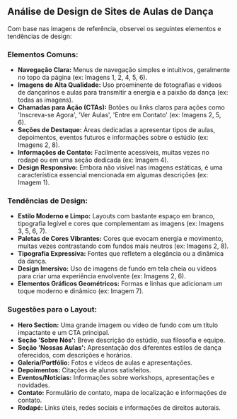 ## Análise de Design de Sites de Aulas de Dança

Com base nas imagens de referência, observei os seguintes elementos e tendências de design:

### Elementos Comuns:
*   **Navegação Clara:** Menus de navegação simples e intuitivos, geralmente no topo da página (ex: Imagens 1, 2, 4, 5, 6).
*   **Imagens de Alta Qualidade:** Uso proeminente de fotografias e vídeos de dançarinos e aulas para transmitir a energia e a paixão da dança (ex: todas as imagens).
*   **Chamadas para Ação (CTAs):** Botões ou links claros para ações como 'Inscreva-se Agora', 'Ver Aulas', 'Entre em Contato' (ex: Imagens 2, 5, 6).
*   **Seções de Destaque:** Áreas dedicadas a apresentar tipos de aulas, depoimentos, eventos futuros e informações sobre o estúdio (ex: Imagens 2, 8).
*   **Informações de Contato:** Facilmente acessíveis, muitas vezes no rodapé ou em uma seção dedicada (ex: Imagem 4).
*   **Design Responsivo:** Embora não visível nas imagens estáticas, é uma característica essencial mencionada em algumas descrições (ex: Imagem 1).

### Tendências de Design:
*   **Estilo Moderno e Limpo:** Layouts com bastante espaço em branco, tipografia legível e cores que complementam as imagens (ex: Imagens 3, 5, 6, 7).
*   **Paletas de Cores Vibrantes:** Cores que evocam energia e movimento, muitas vezes contrastando com fundos mais neutros (ex: Imagens 2, 8).
*   **Tipografia Expressiva:** Fontes que refletem a elegância ou a dinâmica da dança.
*   **Design Imersivo:** Uso de imagens de fundo em tela cheia ou vídeos para criar uma experiência envolvente (ex: Imagens 2, 6).
*   **Elementos Gráficos Geométricos:** Formas e linhas que adicionam um toque moderno e dinâmico (ex: Imagem 7).

### Sugestões para o Layout:
*   **Hero Section:** Uma grande imagem ou vídeo de fundo com um título impactante e um CTA principal.
*   **Seção 'Sobre Nós':** Breve descrição do estúdio, sua filosofia e equipe.
*   **Seção 'Nossas Aulas':** Apresentação dos diferentes estilos de dança oferecidos, com descrições e horários.
*   **Galeria/Portfólio:** Fotos e vídeos de aulas e apresentações.
*   **Depoimentos:** Citações de alunos satisfeitos.
*   **Eventos/Notícias:** Informações sobre workshops, apresentações e novidades.
*   **Contato:** Formulário de contato, mapa de localização e informações de contato.
*   **Rodapé:** Links úteis, redes sociais e informações de direitos autorais.

